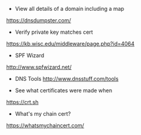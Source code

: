* View all details of a domain including a map

https://dnsdumpster.com/

* Verify private key matches cert

https://kb.wisc.edu/middleware/page.php?id=4064

* SPF Wizard

http://www.spfwizard.net/

* DNS Tools
http://www.dnsstuff.com/tools

* See what certificates were made when

https://crt.sh

* What's my chain cert?

https://whatsmychaincert.com/
